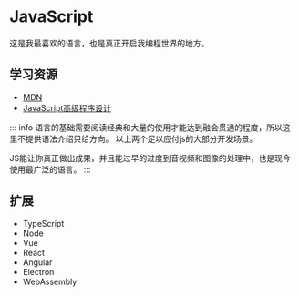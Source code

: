 # JavaScript

这是我最喜欢的语言，也是真正开启我编程世界的地方。

## 学习资源

- [MDN](https://developer.mozilla.org/zh-CN/docs/Web/JavaScript)
- [JavaScript高级程序设计](https://baike.baidu.com/item/JavaScript%E9%AB%98%E7%BA%A7%E7%A8%8B%E5%BA%8F%E8%AE%BE%E8%AE%A1%EF%BC%88%E7%AC%AC4%E7%89%88%EF%BC%89/56441687?fr=aladdin)

::: info
语言的基础需要阅读经典和大量的使用才能达到融会贯通的程度，所以这里不提供语法介绍只给方向。
以上两个足以应付js的大部分开发场景。

JS能让你真正做出成果，并且能过早的过度到音视频和图像的处理中，也是现今使用最广泛的语言。
:::

## 扩展

- TypeScript
- Node
- Vue
- React
- Angular
- Electron
- WebAssembly
